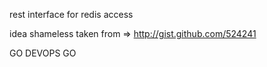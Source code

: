 rest interface for redis access

idea shameless taken from => http://gist.github.com/524241

GO DEVOPS GO